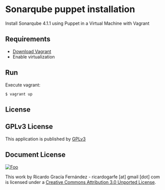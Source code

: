 # Sonarqube puppet installation

Install Sonarqube 4.1.1 using Puppet in a Virtual Machine with Vagrant

## Requirements

* [Download Vagrant](https://www.vagrantup.com/downloads)
* Enable virtualization

## Run

Execute vagrant:

```shell
$ vagrant up
```

## License

## GPLv3 License

This application is published by [GPLv3](http://www.gnu.org/licenses/gpl.html)

## Document License

<a href="http://creativecommons.org/licenses/by/3.0/" rel="Creative Commons Attribution 3.0">![Foo](http://i.creativecommons.org/l/by/3.0/88x31.png)</a>

This work by Ricardo Gracía Fernández - ricardogarfe [at] gmail [dot] com is licensed under a [Creative Commons Attribution 3.0 Unported License](http://creativecommons.org/licenses/by/3.0/).

